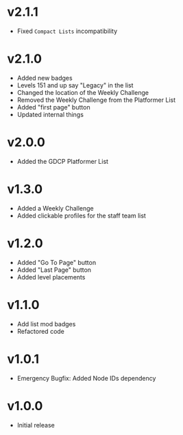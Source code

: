 # v2.1.1

- Fixed `Compact Lists` incompatibility

# v2.1.0

- Added new badges
- Levels 151 and up say "Legacy" in the list
- Changed the location of the Weekly Challenge
- Removed the Weekly Challenge from the Platformer List
- Added "first page" button
- Updated internal things

# v2.0.0

- Added the GDCP Platformer List

# v1.3.0

- Added a Weekly Challenge
- Added clickable profiles for the staff team list

# v1.2.0

- Added "Go To Page" button
- Added "Last Page" button
- Added level placements

# v1.1.0

- Add list mod badges
- Refactored code

# v1.0.1

- Emergency Bugfix: Added Node IDs dependency

# v1.0.0

- Initial release

